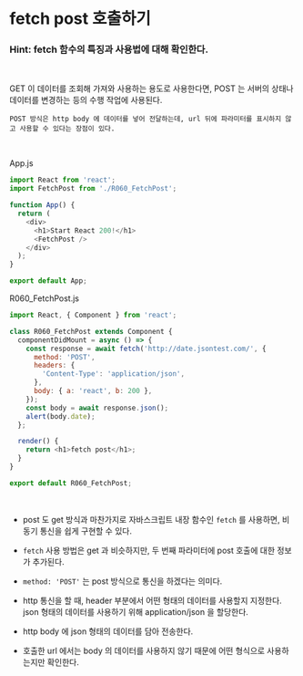 # fetch post 호출하기

### Hint: fetch 함수의 특징과 사용법에 대해 확인한다.

<br>

GET 이 데이터를 조회해 가져와 사용하는 용도로 사용한다면, POST 는 서버의 상태나 데이터를 변경하는 등의 수행 작업에 사용된다.

`POST 방식은 http body 에 데이터를 넣어 전달하는데, url 뒤에 파라미터를 표시하지 않고 사용할 수 있다는 장점이 있다.`

<br>

App.js

```js
import React from 'react';
import FetchPost from './R060_FetchPost';

function App() {
  return (
    <div>
      <h1>Start React 200!</h1>
      <FetchPost />
    </div>
  );
}

export default App;
```

R060_FetchPost.js

```js
import React, { Component } from 'react';

class R060_FetchPost extends Component {
  componentDidMount = async () => {
    const response = await fetch('http://date.jsontest.com/', {
      method: 'POST',
      headers: {
        'Content-Type': 'application/json',
      },
      body: { a: 'react', b: 200 },
    });
    const body = await response.json();
    alert(body.date);
  };

  render() {
    return <h1>fetch post</h1>;
  }
}

export default R060_FetchPost;
```

<br>

- post 도 get 방식과 마찬가지로 자바스크립트 내장 함수인 `fetch` 를 사용하면, 비동기 통신을 쉽게 구현할 수 있다.

- `fetch` 사용 방법은 get 과 비슷하지만, 두 번째 파라미터에 post 호출에 대한 정보가 추가된다.

- `method: 'POST'` 는 post 방식으로 통신을 하겠다는 의미다.

- http 통신을 할 때, header 부분에서 어떤 형태의 데이터를 사용할지 지정한다. json 형태의 데이터를 사용하기 위해 application/json 을 할당한다.

- http body 에 json 형태의 데이터를 담아 전송한다.

- 호출한 url 에서는 body 의 데이터를 사용하지 않기 때문에 어떤 형식으로 사용하는지만 확인한다.
